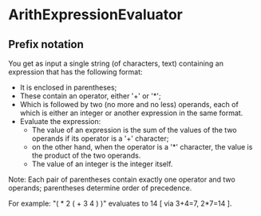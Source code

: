 # ArithExpressionEvaluator

## Prefix notation
You get as input a single string (of characters, text) containing an expression that has the following format:

- It is enclosed in parentheses;
- These contain an operator, either '+' or '*';
- Which is followed by two (no more and no less) operands, 
  each of which is either an integer or another expression in the same format.
- Evaluate the expression:
  - The value of an expression is the sum of the values of the two operands if its operator is a '+' character; 
  - on the other hand, when the operator is a '*' character, the value is the product of the two operands.
  - The value of an integer is the integer itself. 
  
Note: 
Each pair of parentheses contain exactly one operator and two operands; parentheses determine order of precedence.

For example: "( * 2 ( + 3 4 ) )" evaluates to 14 [ via 3+4=7, 2*7=14 ].

